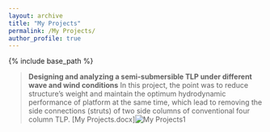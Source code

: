 ```yaml
---
layout: archive
title: "My Projects"
permalink: /My Projects/
author_profile: true
---
```


{% include base_path %}


> **Designing and analyzing a semi-submersible TLP under different wave and wind conditions**
In this project, the point was to reduce structure’s weight and maintain the optimum hydrodynamic performance of platform at the same time, which lead to removing the side connections (struts) of two side columns of conventional four column TLP.
[My Projects.docx]![My Projects1](https://user-images.githubusercontent.com/89830432/132583861-e04445a6-f3e0-45db-af01-1b18e1c71539.PNG)


